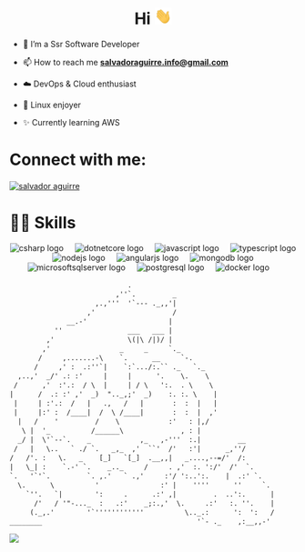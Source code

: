 <h1 align="center">Hi <img src="https://raw.githubusercontent.com/ABSphreak/ABSphreak/master/gifs/Hi.gif" width="30px"></h1>
              
- 🔭 I’m a Ssr Software Developer

- 📫 How to reach me **salvadoraguirre.info@gmail.com**

- ☁️ DevOps & Cloud enthusiast

- 🐧 Linux enjoyer

- ✨ Currently learning AWS
  
# Connect with me:
<p align="left">
<a href="https://www.linkedin.com/in/salvador-aguirre24/" target="blank"><img align="center" src="https://raw.githubusercontent.com/rahuldkjain/github-profile-readme-generator/master/src/images/icons/Social/linked-in-alt.svg" alt="salvador aguirre" height="30" width="40" /></a>
</p>



# 👨‍💻 Skills 
<div align="center">
  <img src="https://cdn.jsdelivr.net/gh/devicons/devicon/icons/csharp/csharp-original.svg" height="40" alt="csharp logo"  />
  <img width="12" />
  <img src="https://cdn.jsdelivr.net/gh/devicons/devicon/icons/dotnetcore/dotnetcore-original.svg" height="40" alt="dotnetcore logo"  />
  <img width="12" />
  <img src="https://cdn.jsdelivr.net/gh/devicons/devicon/icons/javascript/javascript-plain.svg" height="40" alt="javascript logo"  />
  <img width="12" />
  <img src="https://cdn.jsdelivr.net/gh/devicons/devicon/icons/typescript/typescript-original.svg" height="40" alt="typescript logo"  />
  <img width="12" />
  <img src="https://cdn.jsdelivr.net/gh/devicons/devicon/icons/nodejs/nodejs-original-wordmark.svg" height="40" alt="nodejs logo"  />
  <img width="12" />
  <img src="https://cdn.jsdelivr.net/gh/devicons/devicon/icons/angularjs/angularjs-plain.svg" height="40" alt="angularjs logo"  />
  <img width="12" />
  <img src="https://cdn.jsdelivr.net/gh/devicons/devicon/icons/mongodb/mongodb-original.svg" height="40" alt="mongodb logo"  />
  <img width="12" />
  <img src="https://cdn.jsdelivr.net/gh/devicons/devicon/icons/microsoftsqlserver/microsoftsqlserver-plain.svg" height="40" alt="microsoftsqlserver logo"  />
  <img width="12" />
  <img src="https://cdn.jsdelivr.net/gh/devicons/devicon/icons/postgresql/postgresql-plain.svg" height="40" alt="postgresql logo"  />
  <img width="12" />
  <img src="https://cdn.jsdelivr.net/gh/devicons/devicon/icons/docker/docker-plain.svg" height="40" alt="docker logo"  />
  <img width="12" />
</div>



```
                             .
                          ,''`.         _
                     ,.,'''  '`--- ._,,'|
                   ,'                   /
              __.-'                    |
           ''                ___   ___ |
         ,'                  \(|\ /|)/ |
        ,'                 _     _     `._
       /     ,.......-\    `.      __     `-.
      /     ,' :  .:''`|    `:`.../:.`` ._   `._
  ,..,'  _/' .: :'     |     |      '.    \.    \
 /      ,'  :'.:  / \  |     | / \   ':.  . \    \
|      /  .: :' ,'  _)  ".._,;'  _)    :. :. \    |
 |     | :'.:  /   |   .,   /   |       :  :  |   |
 |     |:' :  /____|  /  \ /____|       :  :  |  ,'
  |   /    '         /    \            :'   : |,/
   \ |  '_          /______\              , : |
  _/ |  \'`--`.    _            ,_   ,-'''  :.|         __
 /   |   \..   ` ./ `.   _,_  ,'  ``'  /'   :'|      _,''/
/   /'. :   \.   _    [_]   `[_]  .__,,|   _....,--=/'  /:
|   \_| :    `.-' `.    _.._     /     . ,'  :. ':/'  /'  `.
`.   '`'`.         `. ,.'   ` .,'     :'/ ':..':.    |  .:' `.
  \.      \          '               :' |    ''''      ''     `.
    `''.   `|        ':     .      .:' ,|         .  ..':.      |
      /'   / '"-..._  :   .:'    _;:.,'  \.     .:'   :. ''.    |
     (._,.'        '`''''''''''''          \.._.:      ':  ':   /
________                                      '`- ._    ,:__,,-'

```

![](https://komarev.com/ghpvc/?username=Kiba24)

